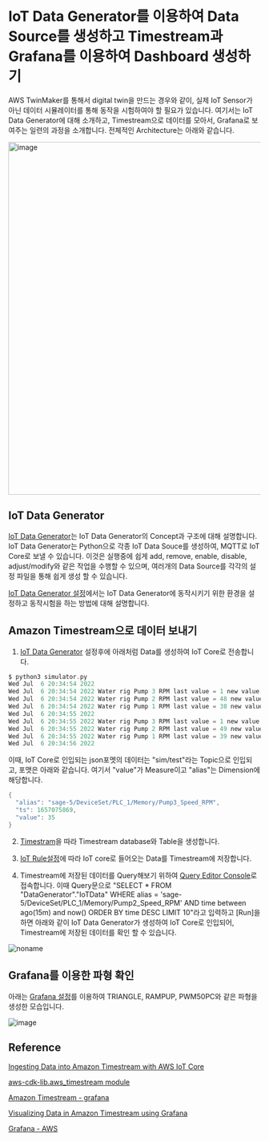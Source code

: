 # IoT Data Generator를 이용하여 Data Source를 생성하고 Timestream과 Grafana를 이용하여 Dashboard 생성하기

AWS TwinMaker를 통해서 digital twin을 만드는 경우와 같이, 실제 IoT Sensor가 아닌 데이터 시뮬레이터를 통해 동작을 시험하여야 할 필요가 있습니다. 여기서는 IoT Data Generator에 대해 소개하고, Timestream으로 데이터를 모아서, Grafana로 보여주는 일련의 과정을 소개합니다. 전체적인 Architecture는 아래와 같습니다.

<img width="705" alt="image" src="https://user-images.githubusercontent.com/52392004/177564305-5af2a69a-a395-41d7-b3c3-c3e827d2cab9.png">



## IoT Data Generator

[IoT Data Generator](https://github.com/kyopark2014/iot-data-generator/tree/main/data-generator)는 IoT Data Generator의 Concept과 구조에 대해 설명합니다. IoT Data Generator는 Python으로 각종 IoT Data Souce를 생성하여, MQTT로 IoT Core로 보낼 수 있습니다. 이것은 실행중에 쉽게 add, remove, enable, disable, adjust/modify와 같은 작업을 수행할 수 있으며, 여러개의 Data Source를 각각의 설정 파일을 통해 쉽게 생성 할 수 있습니다. 

[IoT Data Generator 설정](https://github.com/kyopark2014/iot-data-generator/blob/main/setup.md)에서는 IoT Data Generator에 동작시키기 위한 환경을 설정하고 동작시험을 하는 방법에 대해 설명합니다. 

## Amazon Timestream으로 데이터 보내기

1) [IoT Data Generator](https://github.com/kyopark2014/iot-data-generator/blob/main/setup.md) 설정후에 아래처럼 Data를 생성하여 IoT Core로 전송합니다. 

```c
$ python3 simulator.py
Wed Jul  6 20:34:54 2022
Wed Jul  6 20:34:54 2022 Water rig Pump 3 RPM last value = 1 new value = 1
Wed Jul  6 20:34:54 2022 Water rig Pump 2 RPM last value = 48 new value = 49
Wed Jul  6 20:34:54 2022 Water rig Pump 1 RPM last value = 38 new value = 39
Wed Jul  6 20:34:55 2022
Wed Jul  6 20:34:55 2022 Water rig Pump 3 RPM last value = 1 new value = 1
Wed Jul  6 20:34:55 2022 Water rig Pump 2 RPM last value = 49 new value = 50
Wed Jul  6 20:34:55 2022 Water rig Pump 1 RPM last value = 39 new value = 40
Wed Jul  6 20:34:56 2022
```

이때, IoT Core로 인입되는 json포멧의 데이터는 "sim/test"라는 Topic으로 인입되고, 포맷은 아래와 같습니다. 여기서 "value"가 Measure이고 "alias"는 Dimension에 해당합니다. 

```java
{
  "alias": "sage-5/DeviceSet/PLC_1/Memory/Pump3_Speed_RPM",
  "ts": 1657075869,
  "value": 35
}
```

2) [Timestram](https://github.com/kyopark2014/iot-data-generator/blob/main/timestream.md)을 따라 Timestream database와 Table을 생성합니다.

3) [IoT Rule설정](https://github.com/kyopark2014/iot-data-generator/blob/main/iot-rule.md)에 따라 IoT core로 들어오는 Data를 Timestream에 저장합니다. 

4) Timestream에 저장된 데이터를 Query해보기 위하여 [Query Editor Console](https://us-east-1.console.aws.amazon.com/timestream/home?region=us-east-1#query-editor:)로 접속합니다. 이때 Query문으로 "SELECT * FROM "DataGenerator"."IoTData" WHERE alias = 'sage-5/DeviceSet/PLC_1/Memory/Pump2_Speed_RPM' AND time between ago(15m) and now() ORDER BY time DESC LIMIT 10"라고 입력하고 [Run]을 하면 아래와 같이 IoT Data Generator가 생성하여 IoT Core로 인입되어, Timestream에 저장된 데이터를 확인 할 수 있습니다. 

![noname](https://user-images.githubusercontent.com/52392004/177549737-d3394fd4-9b08-4cb7-a028-badc9cc5a127.png)


## Grafana를 이용한 파형 확인

아래는 [Grafana 설정](https://github.com/kyopark2014/iot-data-generator/blob/main/grafana.md)를 이용하여 TRIANGLE, RAMPUP, PWM50PC와 같은 파형을 생성한 모습입니다. 


![image](https://user-images.githubusercontent.com/52392004/177567130-6613c54e-8285-416d-ae2e-505d5313abf8.png)


## Reference

[Ingesting Data into Amazon Timestream with AWS IoT Core](https://www.youtube.com/watch?v=00Wersoz2Q4)

[aws-cdk-lib.aws_timestream module](https://docs.aws.amazon.com/cdk/api/v2/docs/aws-cdk-lib.aws_timestream-readme.html)

[Amazon Timestream - grafana](https://grafana.com/grafana/plugins/grafana-timestream-datasource/)


[Visualizing Data in Amazon Timestream using Grafana](https://www.youtube.com/watch?v=pilkz645cs4&t=2s)

[Grafana - AWS](https://docs.aws.amazon.com/timestream/latest/developerguide/Grafana.html#Grafana.sample-app)
